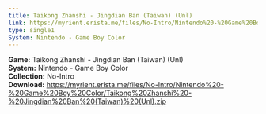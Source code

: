 ```yaml
---
title: Taikong Zhanshi - Jingdian Ban (Taiwan) (Unl)
link: https://myrient.erista.me/files/No-Intro/Nintendo%20-%20Game%20Boy%20Color/Taikong%20Zhanshi%20-%20Jingdian%20Ban%20(Taiwan)%20(Unl).zip
type: single1
System: Nintendo - Game Boy Color
---
```

<b>Game:</b> Taikong Zhanshi - Jingdian Ban (Taiwan) (Unl)<br>
<b>System:</b> Nintendo - Game Boy Color<br>
<b>Collection:</b> No-Intro<br>
<b>Download:</b> https://myrient.erista.me/files/No-Intro/Nintendo%20-%20Game%20Boy%20Color/Taikong%20Zhanshi%20-%20Jingdian%20Ban%20(Taiwan)%20(Unl).zip